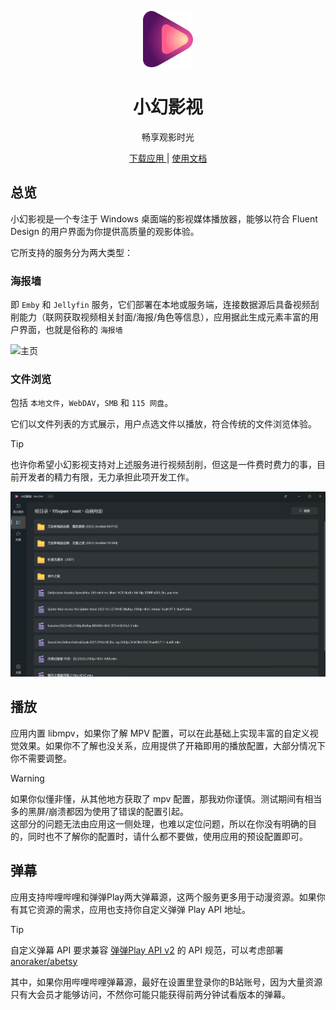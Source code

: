 <p align="center">
  <img src="assets/logo.svg" width="80" alt="Rodel Player logo" />
</p>

<div align="center">

# 小幻影视

畅享观影时光

<p align="center">
    <a title="Get From Microsoft Store" href="https://apps.microsoft.com/detail/9PFZCKRHW0BC?launch=true&mode=full" target="_blank">
    下载应用
    </a>
    |
    <a title="Document" href="https://player.richasy.net/overview" target="_blank">使用文档</a>
</p>

</div>

## 总览

小幻影视是一个专注于 Windows 桌面端的影视媒体播放器，能够以符合 Fluent Design 的用户界面为你提供高质量的观影体验。

它所支持的服务分为两大类型：

### 海报墙

即 `Emby` 和 `Jellyfin` 服务，它们部署在本地或服务端，连接数据源后具备视频刮削能力（联网获取视频相关封面/海报/角色等信息），应用据此生成元素丰富的用户界面，也就是俗称的 `海报墙`

![主页](./assets/home.png)

### 文件浏览

包括 `本地文件`，`WebDAV`，`SMB` 和 `115 网盘`。

它们以文件列表的方式展示，用户点选文件以播放，符合传统的文件浏览体验。

> [!TIP]
> 也许你希望小幻影视支持对上述服务进行视频刮削，但这是一件费时费力的事，目前开发者的精力有限，无力承担此项开发工作。

![主页](./assets/webdav-files.png)

## 播放

应用内置 libmpv，如果你了解 MPV 配置，可以在此基础上实现丰富的自定义视觉效果。如果你不了解也没关系，应用提供了开箱即用的播放配置，大部分情况下你不需要调整。

> [!Warning]
> 如果你似懂非懂，从其他地方获取了 mpv 配置，那我劝你谨慎。测试期间有相当多的黑屏/崩溃都因为使用了错误的配置引起。  
> 这部分的问题无法由应用这一侧处理，也难以定位问题，所以在你没有明确的目的，同时也不了解你的配置时，请什么都不要做，使用应用的预设配置即可。

## 弹幕

应用支持哔哩哔哩和弹弹Play两大弹幕源，这两个服务更多用于动漫资源。如果你有其它资源的需求，应用也支持你自定义弹弹 Play API 地址。

> [!Tip]
> 自定义弹幕 API 要求兼容 [弹弹Play API v2](https://api.dandanplay.net/swagger/index.html#/) 的 API 规范，可以考虑部署 [anoraker/abetsy](https://hub.docker.com/r/anoraker/abetsy)

其中，如果你用哔哩哔哩弹幕源，最好在设置里登录你的B站账号，因为大量资源只有大会员才能够访问，不然你可能只能获得前两分钟试看版本的弹幕。